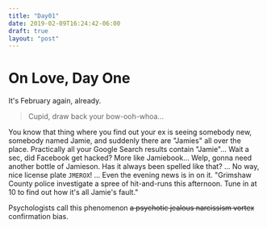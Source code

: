 ```yaml
---
title: "Day01"
date: 2019-02-09T16:24:42-06:00
draft: true
layout: "post"
---
```


# On Love, Day One

It's February again, already.

> Cupid, draw back your bow-ooh-whoa…

You know that thing where you find out your ex is seeing somebody new, somebody named Jamie, and suddenly there are "Jamies" all over the place. Practically all your Google Search results contain "Jamie"... Wait a sec, did Facebook get hacked? More like Jamiebook... Welp, gonna need another bottle of Jamieson. Has it always been spelled like that? ... No way, nice license plate `JMEROX`! ... Even the evening news is in on it. "Grimshaw County police investigate a spree of hit-and-runs this afternoon. Tune in at 10 to find out how it's all Jamie's fault."

Psychologists call this phenomenon ~~a psychotic jealous narcissism vortex~~ confirmation bias. 